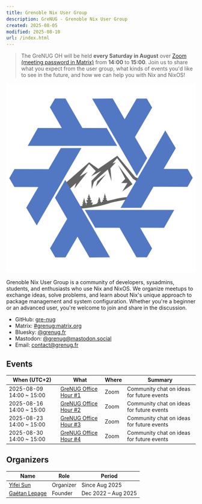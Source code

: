 ```yaml
---
title: Grenoble Nix User Group
description: GreNUG - Grenoble Nix User Group
created: 2025-08-05
modified: 2025-08-10
url: /index.html
---
```


> The GreNUG OH will be held **every Saturday in August** over [Zoom (meeting password in Matrix)](https://univ-grenoble-alpes-fr.zoom.us/j/97910539613) from **14:00** to **15:00**.
> Join us to share what you expect from the user group, what kinds of events you'd like to see in the future, and how we can help you with Nix and NixOS!

![GreNUG](/assets/static/logo.png)

Grenoble Nix User Group is a community of developers, sysadmins, students, and enthusiasts who use Nix and NixOS.
We organize meetups to exchange ideas, solve problems, and learn about Nix's unique approach to package management and system configuration.
Whether you're a beginner or an advanced user, you're welcome to join and share in the discussion.

- GitHub: [gre-nug](https://github.com/gre-nug)
- Matrix: [#grenug:matrix.org](https://matrix.to/#/#grenug:matrix.org)
- Bluesky: [@grenug.fr](https://bsky.app/profile/grenug.fr)
- Mastodon: [@grenug@mastodon.social](https://mastodon.social/@grenug)
- Email: [contact@grenug.fr](mailto:contact@grenug.fr)

## Events

| When (UTC+2)             | What                                                           | Where | Summary                                   |
| ------------------------ | -------------------------------------------------------------- | ----- | ----------------------------------------- |
| 2025-08-09 14:00 ~ 15:00 | [GreNUG Office Hour #1](https://discourse.nixos.org/t/67687)   | Zoom  | Community chat on ideas for future events |
| 2025-08-16 14:00 ~ 15:00 | [GreNUG Office Hour #2](https://discourse.nixos.org/t/67687/2) | Zoom  | Community chat on ideas for future events |
| 2025-08-23 14:00 ~ 15:00 | [GreNUG Office Hour #3](https://discourse.nixos.org/t/67687/2) | Zoom  | Community chat on ideas for future events |
| 2025-08-30 14:00 ~ 15:00 | [GreNUG Office Hour #4](https://discourse.nixos.org/t/67687/2) | Zoom  | Community chat on ideas for future events |

## Organizers

| Name                                             | Role      | Period              |
| ------------------------------------------------ | --------- | ------------------- |
| [Yifei Sun](https://github.com/stepbrobd)        | Organizer | Since Aug 2025      |
| [Gaétan Lepage](https://github.com/GaetanLepage) | Founder   | Dec 2022 – Aug 2025 |
